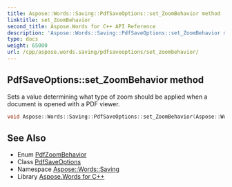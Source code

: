 ```yaml
---
title: Aspose::Words::Saving::PdfSaveOptions::set_ZoomBehavior method
linktitle: set_ZoomBehavior
second_title: Aspose.Words for C++ API Reference
description: 'Aspose::Words::Saving::PdfSaveOptions::set_ZoomBehavior method. Sets a value determining what type of zoom should be applied when a document is opened with a PDF viewer in C++.'
type: docs
weight: 65000
url: /cpp/aspose.words.saving/pdfsaveoptions/set_zoombehavior/
---
```

## PdfSaveOptions::set_ZoomBehavior method


Sets a value determining what type of zoom should be applied when a document is opened with a PDF viewer.

```cpp
void Aspose::Words::Saving::PdfSaveOptions::set_ZoomBehavior(Aspose::Words::Saving::PdfZoomBehavior value)
```

## See Also

* Enum [PdfZoomBehavior](../../pdfzoombehavior/)
* Class [PdfSaveOptions](../)
* Namespace [Aspose::Words::Saving](../../)
* Library [Aspose.Words for C++](../../../)
